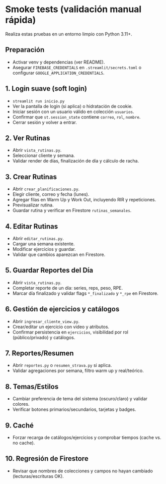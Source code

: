 # Smoke tests (validación manual rápida)

Realiza estas pruebas en un entorno limpio con Python 3.11+.

## Preparación
- Activar venv y dependencias (ver README).
- Asegurar `FIREBASE_CREDENTIALS` en `.streamlit/secrets.toml` o configurar `GOOGLE_APPLICATION_CREDENTIALS`.

## 1. Login suave (soft login)
- `streamlit run inicio.py`
- Ver la pantalla de login (si aplica) o hidratación de cookie.
- Iniciar sesión con un usuario válido en colección `usuarios`.
- Confirmar que `st.session_state` contiene `correo`, `rol`, `nombre`.
- Cerrar sesión y volver a entrar.

## 2. Ver Rutinas
- Abrir `vista_rutinas.py`.
- Seleccionar cliente y semana.
- Validar render de días, finalización de día y cálculo de racha.

## 3. Crear Rutinas
- Abrir `crear_planificaciones.py`.
- Elegir cliente, correo y fecha (lunes).
- Agregar filas en Warm Up y Work Out, incluyendo RIR y repeticiones.
- Previsualizar rutina.
- Guardar rutina y verificar en Firestore `rutinas_semanales`.

## 4. Editar Rutinas
- Abrir `editar_rutinas.py`.
- Cargar una semana existente.
- Modificar ejercicios y guardar.
- Validar que cambios aparezcan en Firestore.

## 5. Guardar Reportes del Día
- Abrir `vista_rutinas.py`.
- Completar reporte de un día: series, reps, peso, RPE.
- Marcar día finalizado y validar flags `*_finalizado` y `*_rpe` en Firestore.

## 6. Gestión de ejercicios y catálogos
- Abrir `ingresar_cliente_view.py`.
- Crear/editar un ejercicio con video y atributos.
- Confirmar persistencia en `ejercicios`, visibilidad por rol (público/privado) y catálogos.

## 7. Reportes/Resumen
- Abrir `reportes.py` o `resumen_strava.py` si aplica.
- Validar agregaciones por semana, filtro warm up y real/teórico.

## 8. Temas/Estilos
- Cambiar preferencia de tema del sistema (oscuro/claro) y validar colores.
- Verificar botones primarios/secundarios, tarjetas y badges.

## 9. Caché
- Forzar recarga de catálogos/ejercicios y comprobar tiempos (cache vs. no cache).

## 10. Regresión de Firestore
- Revisar que nombres de colecciones y campos no hayan cambiado (lecturas/escrituras OK).
